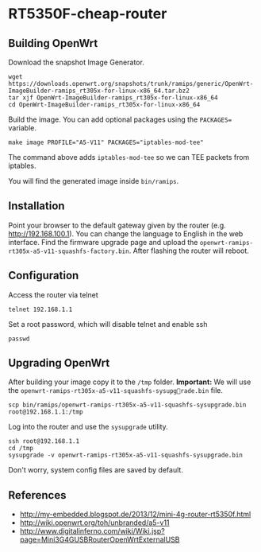 # RT5350F-cheap-router

## Building OpenWrt

Download the snapshot Image Generator.

    wget https://downloads.openwrt.org/snapshots/trunk/ramips/generic/OpenWrt-ImageBuilder-ramips_rt305x-for-linux-x86_64.tar.bz2
    tar xjf OpenWrt-ImageBuilder-ramips_rt305x-for-linux-x86_64
    cd OpenWrt-ImageBuilder-ramips_rt305x-for-linux-x86_64

Build the image. You can add optional packages using the `PACKAGES=` variable.

    make image PROFILE="A5-V11" PACKAGES="iptables-mod-tee"

The command above adds `iptables-mod-tee` so we can TEE packets from iptables.

You will find the generated image inside `bin/ramips`.

## Installation

Point your browser to the default gateway given by the router (e.g. http://192.168.100.1). You can change the language to English in the web interface.
Find the firmware upgrade page and upload the `openwrt-ramips-rt305x-a5-v11-squashfs-factory.bin`. After flashing the router will reboot.

## Configuration

Access the router via telnet

    telnet 192.168.1.1

Set a root password, which will disable telnet and enable ssh

    passwd

## Upgrading OpenWrt

After building your image copy it to the `/tmp` folder. **Important:** We will use the `openwrt-ramips-rt305x-a5-v11-squashfs-sysupgrade.bin` file.

    scp bin/ramips/openwrt-ramips-rt305x-a5-v11-squashfs-sysupgrade.bin root@192.168.1.1:/tmp

Log into the router and use the `sysupgrade` utility.

	ssh root@192.168.1.1
	cd /tmp
	sysupgrade -v openwrt-ramips-rt305x-a5-v11-squashfs-sysupgrade.bin

Don't worry, system config files are saved by default.


## References

* http://my-embedded.blogspot.de/2013/12/mini-4g-router-rt5350f.html
* http://wiki.openwrt.org/toh/unbranded/a5-v11
* http://www.digitalinferno.com/wiki/Wiki.jsp?page=Mini3G4GUSBRouterOpenWrtExternalUSB
